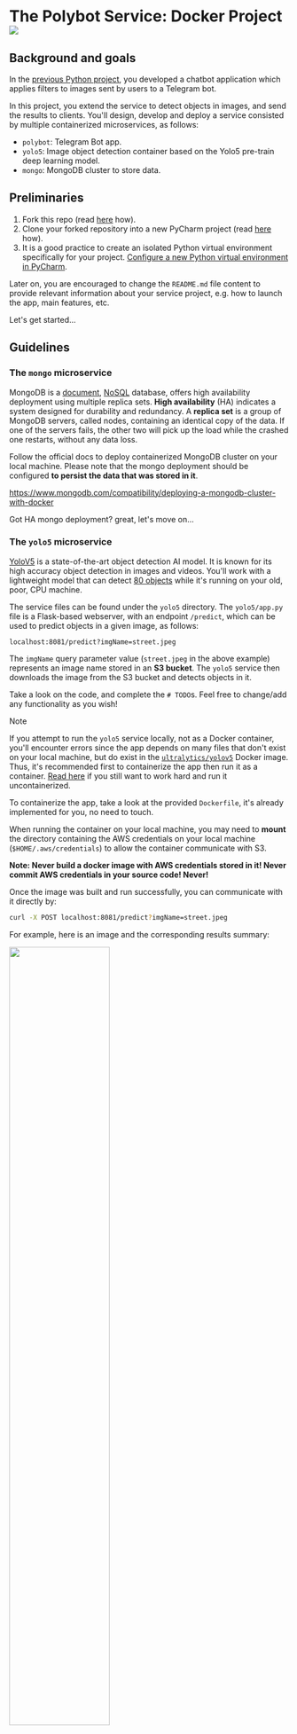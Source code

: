 # The Polybot Service: Docker Project [![][autotest_badge]][autotest_workflow]

## Background and goals

In the [previous Python project][PolybotServicePython], you developed a chatbot application which applies filters to images sent by users to a Telegram bot.

In this project, you extend the service to detect objects in images, and send the results to clients.
You'll design, develop and deploy a service consisted by multiple containerized microservices, as follows: 

- `polybot`: Telegram Bot app.
- `yolo5`: Image object detection container based on the Yolo5 pre-train deep learning model.
- `mongo`: MongoDB cluster to store data.

## Preliminaries


1. Fork this repo (read [here][fork_github] how). 
2. Clone your forked repository into a new PyCharm project (read [here][clone_pycharm] how).   
3. It is a good practice to create an isolated Python virtual environment specifically for your project. 
   [Configure a new Python virtual environment in PyCharm](https://www.jetbrains.com/help/pycharm/creating-virtual-environment.html).

Later on, you are encouraged to change the `README.md` file content to provide relevant information about your service project, e.g. how to launch the app, main features, etc.

Let's get started...

## Guidelines

### The `mongo` microservice

MongoDB is a [document](https://www.mongodb.com/document-databases), [NoSQL](https://www.mongodb.com/nosql-explained/nosql-vs-sql) database, offers high availability deployment using multiple replica sets.
**High availability** (HA) indicates a system designed for durability and redundancy.
A **replica set** is a group of MongoDB servers, called nodes, containing an identical copy of the data.
If one of the servers fails, the other two will pick up the load while the crashed one restarts, without any data loss.

Follow the official docs to deploy containerized MongoDB cluster on your local machine. 
Please note that the mongo deployment should be configured **to persist the data that was stored in it**.

https://www.mongodb.com/compatibility/deploying-a-mongodb-cluster-with-docker

Got HA mongo deployment? great, let's move on...

### The `yolo5` microservice

[YoloV5](https://github.com/ultralytics/yolov5) is a state-of-the-art object detection AI model. It is known for its high accuracy object detection in images and videos.
You'll work with a lightweight model that can detect [80 objects](https://github.com/ultralytics/yolov5/blob/master/data/coco128.yaml) while it's running on your old, poor, CPU machine. 

The service files can be found under the `yolo5` directory.
The `yolo5/app.py` file is a Flask-based webserver, with an endpoint `/predict`, which can be used to predict objects in a given image, as follows:

```text
localhost:8081/predict?imgName=street.jpeg
```

The `imgName` query parameter value (`street.jpeg` in the above example) represents an image name stored in an **S3 bucket**. 
The `yolo5` service then downloads the image from the S3 bucket and detects objects in it. 

Take a look on the code, and complete the `# TODO`s. Feel free to change/add any functionality as you wish!

> [!NOTE]
> If you attempt to run the `yolo5` service locally, not as a Docker container, you'll encounter errors since the app depends on many files that don't exist on your local machine, but do exist in the [`ultralytics/yolov5`](https://hub.docker.com/r/ultralytics/yolov5) Docker image.  
> Thus, it's recommended first to containerize the app then run it as a container. [Read here](https://github.com/ultralytics/yolov5) if you still want to work hard and run it uncontainerized. 


To containerize the app, take a look at the provided `Dockerfile`, it's already implemented for you, no need to touch.

When running the container on your local machine, you may need to **mount** the directory containing the AWS credentials on your local machine (`$HOME/.aws/credentials`) to allow the container communicate with S3.

**Note: Never build a docker image with AWS credentials stored in it! Never commit AWS credentials in your source code! Never!**

Once the image was built and run successfully, you can communicate with it directly by:

```bash
curl -X POST localhost:8081/predict?imgName=street.jpeg
```

For example, here is an image and the corresponding results summary:

<img src="https://alonitac.github.io/DevOpsTheHardWay/img/docker_project_street.jpeg" width="60%">

```json
{
    "prediction_id": "9a95126c-f222-4c34-ada0-8686709f6432",
    "original_img_path": "data/images/street.jpeg",
    "predicted_img_path": "static/data/9a95126c-f222-4c34-ada0-8686709f6432/street.jpeg",
    "labels": [
      {
        "class": "person",
        "cx": 0.0770833,
        "cy": 0.673675,
        "height": 0.0603291,
        "width": 0.0145833
      },
      {
        "class": "traffic light",
        "cx": 0.134375,
        "cy": 0.577697,
        "height": 0.0329068,
        "width": 0.0104167
      },
      {
        "class": "potted plant",
        "cx": 0.984375,
        "cy": 0.778793,
        "height": 0.095064,
        "width": 0.03125
      },
      {
        "class": "stop sign",
        "cx": 0.159896,
        "cy": 0.481718,
        "height": 0.0859232,
        "width": 0.053125
      },
      {
        "class": "car",
        "cx": 0.130208,
        "cy": 0.734918,
        "height": 0.201097,
        "width": 0.108333
      },
      {
        "class": "bus",
        "cx": 0.285417,
        "cy": 0.675503,
        "height": 0.140768,
        "width": 0.0729167
      }
    ],
    "time": 1692016473.2343626
}
```

The model detected a _person_, _traffic light_, _potted plant_, _stop sign_, _car_, and a _bus_. Try it yourself with different images.

### The `polybot` microservice

Now let's integrate the `polybot` microservice with the `yolo5`. The integration is done as follows:

1. Clients send images to the Telegram bot.
2. The `polybot` microservice receives the message, downloads the image to the local file system, and uploads it to an S3 bucket.
3. The `polybot` microservice then initiates an HTTP request to the `yolo5` microservice, and waits for the response. 
4. Once the response arrived, the `polybot` microservice parse the returned JSON and sends the results to the client, in any form you like.

Here is an end-to-end example of how it may look like:

<img src="https://alonitac.github.io/DevOpsTheHardWay/img/docker_project_polysample.jpg" width="30%">

You are highly encouraged to leverage your code implementation from the previous [Python project][PolybotServicePython], or alternatively, to use the code sample given to you under `polybot/` directory.
To get some guidance on how to implement the code, take a look at the `# TODO`s in `polybot/bot.py` file.

## Deploy the service in an EC2 instance as a Docker Compose project

To simplify the deployment process, we'll create a Docker Compose project in the `docker-compose.yaml` file. 
This file will enable you to launch all 3 microservices with a single command: `docker compose up`.

To ensure flexibility and avoid manual editing of the `docker-compose.yaml` file each time you build new version of your images,
we'll specify the values that change frequently as environment variables for the Docker Compose project via a `.env` file. 

[An `.env` file in Docker Compose](https://docs.docker.com/compose/environment-variables/set-environment-variables/) is a text file used to define environment variables that available when running `docker compose up`. 

Here's an example of how your `.env` file should look:

```text
# .env file

POLYBOT_IMG_NAME=polybot:v123
YOLO5_IMG_NAME=yolo5:v123
TELEGRAM_APP_URL=https://f176-2a06-c701-4cdc-a500-49d5-ae2b-1cd1-61d1.ngrok-free.app
```

And here's how you use it in the compose file:

```yaml
# docker-compose.yaml

services:
  polybot:
    image: ${POLYBOT_IMG_NAME}
```

That way you won't need to directly edit your `docker-compose.yaml` file each time you build a new version of your images.

Finally, deploy the compose project in a single `medium` Ubuntu EC2 instance with 20GB disk.

#### Deployment notes

- You can expose the polybot to Telegram servers using Ngrok, as done in the previous project (install and launch ngrok on the EC2 instance).
- Don't configure your compose file to build the images. Instead, push the `yolo5` and `polybot` images to a public DockerHub or [ECR](https://docs.aws.amazon.com/AmazonECR/latest/userguide/getting-started-console.html) repo and use these images. 
- Attach an IAM role to your EC2 instance with the relevant permissions (E.g. read/write access to S3). Don't manage AWS credentials yourself, and never hard-code AWS credentials in the `docker-compose.yaml` file. 
- Don't hard-code your telegram token in the compose file, this is a sensitive data. [Read here](https://docs.docker.com/compose/use-secrets/) how to do it properly.  
- Build a robust code. Implement **retry** and **timeout** mechanism when needed, handle error properly. Test your app under failure - does the polybot keep work even if the yolo5 is down? Is yolo5 crashing when the mongo cluster is not initialize? etc...
- Strive to create your Docker images as small as possible.
- Try to automate the Mongo cluster initialization, so you don't need to manually connect to the container and initialize the cluster.
- Use `snyk` to search (and potentially clean) for any `HIGH` and `CRITICAL` security vulnerabilities.

## Integrate a simple CI/CD pipeline using GitHub Actions

CI/CD (Continuous integration and continuous deployment) is a methodology which automates the deployment process of software project. 
We'll spend fairly amount of time to discuss this topic. But for now we want to achieve a simple outcome:

When you make changes to your code locally, commit, and push them, a new GitHub Actions **workflow** is automatically triggered.
This workflow builds new versions of Docker images and deploys them to Docker Compose project in your EC2 instance.

> [!NOTE]
> A workflow is an automated process defined in a YAML file that helps automate tasks, such as building, testing, and deploying code, in a GitHub repository.

No need to manually build images, no need to manually connect to EC2 instance, or launch the Docker Compose project - everything from code changes to deployment is seamlessly done by an automatic process.
This is why it is called **continuous deployment**, because on every code change, a new version of the app is being deployed automatically.

1. First, get yourself familiar with how GitHub Actions works: https://docs.github.com/en/actions/learn-github-actions/understanding-github-actions. 
2. The GitHub Actions workflow is already written for you and available under `.github/workflows/service-deploy.yaml`. Take a moment to review it, and customize it according to your specific requirements.

   The workflow expects some secrets to be available:
   - Go to your project repository on GitHub, navigate to **Settings** > **Secrets and variables** > **Actions**.
   - Click on **New repository secret**.
   - Define the following secret values:
     - `DOCKERHUB_USERNAME` and `DOCKERHUB_PASSWORD` - Only if you use DockerHub to store images.
     - `AWS_ACCESS_KEY_ID` and `AWS_SECRET_ACCESS_KEY` - Only if you use ECR to store images.
     - `EC2_SSH_PRIVATE_KEY` - The private key value to connect to your EC2.
     - `TELEGRAM_BOT_TOKEN` - The Telegram bot token.
4. Make some changes to your bot code, then commit and push it. Notice how the **Polybot Service Deployment** workflow automatically kicked in. Once the workflow completes successfully, your new application version should be automatically built and deployed in your EC2 instance. Make sure the service is working properly and reflects the code changes you've made. 

## Submission

Once the **Polybot Service Deployment** workflow is completed, the **Project auto-testing** workflow would be triggered automatically and test your project. 

So no further step should be taken to pass the automated testing :-)

As always, if there are any failures, click on the failed job and **read the test logs carefully**. Fix your solution, commit and push again.

**Note:** Your EC2 instances should be running while the automated test is performed. **Don't forget to turn off the machines when you're done**.


## Good Luck


[DevOpsTheHardWay]: https://github.com/alonitac/DevOpsTheHardWay
[onboarding_tutorial]: https://github.com/alonitac/DevOpsTheHardWay/blob/main/tutorials/onboarding.md
[autotest_badge]: ../../actions/workflows/project_auto_testing.yaml/badge.svg?event=push
[autotest_workflow]: ../../actions/workflows/project_auto_testing.yaml/
[fork_github]: https://docs.github.com/en/pull-requests/collaborating-with-pull-requests/working-with-forks/fork-a-repo#forking-a-repository
[clone_pycharm]: https://www.jetbrains.com/help/pycharm/set-up-a-git-repository.html#clone-repo
[github_actions]: ../../actions

[PolybotServicePython]: https://github.com/alonitac/ImageProcessingService
[docker_project_street]: https://alonitac.github.io/DevOpsTheHardWay/img/docker_project_street.jpeg
[docker_project_polysample]: https://alonitac.github.io/DevOpsTheHardWay/img/docker_project_polysample.jpg
